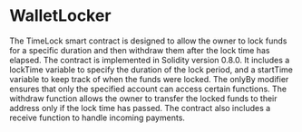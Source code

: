 # WalletLocker
The TimeLock smart contract is designed to allow the owner to lock funds for a specific duration and then withdraw them after the lock time has elapsed. The contract is implemented in Solidity version 0.8.0. It includes a lockTime variable to specify the duration of the lock period, and a startTime variable to keep track of when the funds were locked. The onlyBy modifier ensures that only the specified account can access certain functions. The withdraw function allows the owner to transfer the locked funds to their address only if the lock time has passed. The contract also includes a receive function to handle incoming payments.
